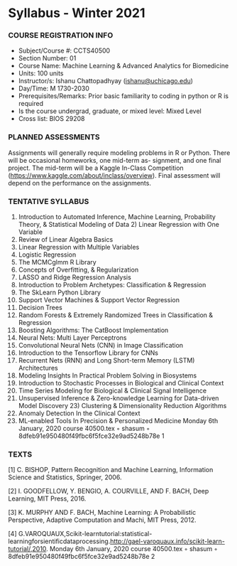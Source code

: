 # Syllabus - Winter 2021

### COURSE REGISTRATION INFO

* Subject/Course #: CCTS40500
* Section Number: 01
* Course Name: Machine Learning & Advanced Analytics for Biomedicine
* Units: 100 units
* Instructor/s: Ishanu Chattopadhyay (ishanu@uchicago.edu)
* Day/Time: M 1730-2030
* Prerequisites/Remarks: Prior basic familiarity to coding in python or R is required
* Is the course undergrad, graduate, or mixed level: Mixed Level
* Cross list: BIOS 29208

### PLANNED ASSESSMENTS

Assignments will generally require modeling problems in R or Python. There will be occasional homeworks, one mid-term as- signment, and one final project. The mid-term will be a Kaggle In-Class Competition (https://www.kaggle.com/about/inclass/overview). Final assessment will depend on the performance on the assignments.

### TENTATIVE SYLLABUS

1) Introduction to Automated Inference, Machine Learning, Probability Theory, & Statistical Modeling of Data 2) Linear Regression with One Variable
3) Review of Linear Algebra Basics
4) Linear Regression with Multiple Variables
5) Logistic Regression
6) The MCMCglmm R Library
7) Concepts of Overfitting, & Regularization
8) LASSO and Ridge Regression Analysis
9) Introduction to Problem Archetypes: Classification & Regression
10) The SkLearn Python Library
11) Support Vector Machines & Support Vector Regression
12) Decision Trees
13) Random Forests & Extremely Randomized Trees in Classification & Regression
14) Boosting Algorithms: The CatBoost Implementation
15) Neural Nets: Multi Layer Perceptrons
16) Convolutional Neural Nets (CNN) in Image Classification
17) Introduction to the Tensorflow Library for CNNs
18) Recurrent Nets (RNN) and Long Short-term Memory (LSTM) Architectures
19) Modeling Insights In Practical Problem Solving in Biosystems
20) Introduction to Stochastic Processes in Biological and Clinical Context
21) Time Series Modeling for Biological & Clinical Signal Intelligence
22) Unsupervised Inference & Zero-knowledge Learning for Data-driven Model Discovery 23) Clustering & Dimensionality Reduction Algorithms
24) Anomaly Detection In the Clinical Context
25) ML-enabled Tools In Precision & Personalized Medicine
Monday 6th January, 2020 course ̇40500.tex ◦ shasum ◦ 8dfeb91e950480f49fbc6f5fce32e9ad5248b78e 1

### TEXTS
[1] C. BISHOP, Pattern Recognition and Machine Learning, Information Science and Statistics, Springer, 2006.

[2] I. GOODFELLOW, Y. BENGIO, A. COURVILLE, AND F. BACH, Deep Learning, MIT Press, 2016.

[3] K. MURPHY AND F. BACH, Machine Learning: A Probabilistic Perspective, Adaptive Computation and Machi, MIT Press, 2012.

[4] G.VAROQUAUX,Scikit-learntutorial:statistical-learningforsientificdataprocessing.http://gael-varoquaux.info/scikit-learn-tutorial/,2010.
Monday 6th January, 2020 course ̇40500.tex ◦ shasum ◦ 8dfeb91e950480f49fbc6f5fce32e9ad5248b78e 2

